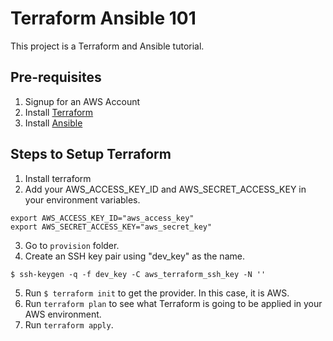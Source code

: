 # Terraform Ansible 101 

This project is a Terraform and Ansible tutorial.

## Pre-requisites
1. Signup for an AWS Account
2. Install [Terraform](https://www.terraform.io/downloads.html)
3. Install [Ansible](http://docs.ansible.com/ansible/latest/intro_installation.html)

## Steps to Setup Terraform
1. Install terraform
2. Add your AWS_ACCESS_KEY_ID and AWS_SECRET_ACCESS_KEY in your environment variables.
```
export AWS_ACCESS_KEY_ID="aws_access_key"
export AWS_SECRET_ACCESS_KEY="aws_secret_key"
```
3. Go to `provision` folder.
4. Create an SSH key pair using "dev_key" as the name. 
```
$ ssh-keygen -q -f dev_key -C aws_terraform_ssh_key -N ''
```
5. Run `$ terraform init` to get the provider.  In this case, it is AWS.
6. Run `terraform plan` to see what Terraform is going to be applied in your AWS environment. 
7. Run `terraform apply`.
